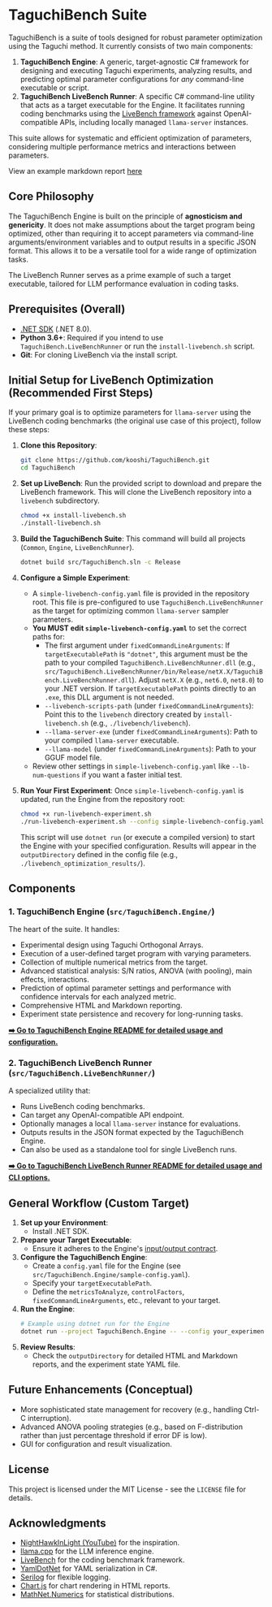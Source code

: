 # TaguchiBench Suite

TaguchiBench is a suite of tools designed for robust parameter optimization using the Taguchi method. It currently consists of two main components:

1.  **TaguchiBench Engine**: A generic, target-agnostic C# framework for designing and executing Taguchi experiments, analyzing results, and predicting optimal parameter configurations for *any* command-line executable or script.
2.  **TaguchiBench LiveBench Runner**: A specific C# command-line utility that acts as a target executable for the Engine. It facilitates running coding benchmarks using the [LiveBench framework](https://github.com/livebench/livebench) against OpenAI-compatible APIs, including locally managed `llama-server` instances.

This suite allows for systematic and efficient optimization of parameters, considering multiple performance metrics and interactions between parameters.

View an example markdown report [here](example_report.md)

## Core Philosophy

The TaguchiBench Engine is built on the principle of **agnosticism and genericity**. It does not make assumptions about the target program being optimized, other than requiring it to accept parameters via command-line arguments/environment variables and to output results in a specific JSON format. This allows it to be a versatile tool for a wide range of optimization tasks.

The LiveBench Runner serves as a prime example of such a target executable, tailored for LLM performance evaluation in coding tasks.

## Prerequisites (Overall)

-   [.NET SDK](https://dotnet.microsoft.com/download) (.NET 8.0).
-   **Python 3.6+**: Required if you intend to use `TaguchiBench.LiveBenchRunner` or run the `install-livebench.sh` script.
-   **Git**: For cloning LiveBench via the install script.

## Initial Setup for LiveBench Optimization (Recommended First Steps)

If your primary goal is to optimize parameters for `llama-server` using the LiveBench coding benchmarks (the original use case of this project), follow these steps:

1.  **Clone this Repository**:
    ```bash
    git clone https://github.com/kooshi/TaguchiBench.git
    cd TaguchiBench
    ```
2.  **Set up LiveBench**:
    Run the provided script to download and prepare the LiveBench framework. This will clone the LiveBench repository into a `livebench` subdirectory.
    ```bash
    chmod +x install-livebench.sh
    ./install-livebench.sh
    ```

3.  **Build the TaguchiBench Suite**:
    This command will build all projects (`Common`, `Engine`, `LiveBenchRunner`).
    ```bash
    dotnet build src/TaguchiBench.sln -c Release 
    ```

4.  **Configure a Simple Experiment**:
    *   A `simple-livebench-config.yaml` file is provided in the repository root. This file is pre-configured to use `TaguchiBench.LiveBenchRunner` as the target for optimizing common `llama-server` sampler parameters.
    *   **You MUST edit `simple-livebench-config.yaml`** to set the correct paths for:
        *   The first argument under `fixedCommandLineArguments`: If `targetExecutablePath` is `"dotnet"`, this argument must be the path to your compiled `TaguchiBench.LiveBenchRunner.dll` (e.g., `src/TaguchiBench.LiveBenchRunner/bin/Release/netX.X/TaguchiBench.LiveBenchRunner.dll`). Adjust `netX.X` (e.g., `net6.0`, `net8.0`) to your .NET version. If `targetExecutablePath` points directly to an `.exe`, this DLL argument is not needed.
        *   `--livebench-scripts-path` (under `fixedCommandLineArguments`): Point this to the `livebench` directory created by `install-livebench.sh` (e.g., `./livebench/livebench`).
        *   `--llama-server-exe` (under `fixedCommandLineArguments`): Path to your compiled `llama-server` executable.
        *   `--llama-model` (under `fixedCommandLineArguments`): Path to your GGUF model file.
    *   Review other settings in `simple-livebench-config.yaml` like `--lb-num-questions` if you want a faster initial test.

5.  **Run Your First Experiment**:
    Once `simple-livebench-config.yaml` is updated, run the Engine from the repository root:
    ```bash
    chmod +x run-livebench-experiment.sh
    ./run-livebench-experiment.sh --config simple-livebench-config.yaml
    ```
    This script will use `dotnet run` (or execute a compiled version) to start the Engine with your specified configuration. Results will appear in the `outputDirectory` defined in the config file (e.g., `./livebench_optimization_results/`).

## Components

### 1. TaguchiBench Engine (`src/TaguchiBench.Engine/`)

The heart of the suite. It handles:
-   Experimental design using Taguchi Orthogonal Arrays.
-   Execution of a user-defined target program with varying parameters.
-   Collection of multiple numerical metrics from the target.
-   Advanced statistical analysis: S/N ratios, ANOVA (with pooling), main effects, interactions.
-   Prediction of optimal parameter settings and performance with confidence intervals for each analyzed metric.
-   Comprehensive HTML and Markdown reporting.
-   Experiment state persistence and recovery for long-running tasks.

[**➡️ Go to TaguchiBench Engine README for detailed usage and configuration.**](./src/TaguchiBench.Engine/README.md)

### 2. TaguchiBench LiveBench Runner (`src/TaguchiBench.LiveBenchRunner/`)

A specialized utility that:
-   Runs LiveBench coding benchmarks.
-   Can target any OpenAI-compatible API endpoint.
-   Optionally manages a local `llama-server` instance for evaluations.
-   Outputs results in the JSON format expected by the TaguchiBench Engine.
-   Can also be used as a standalone tool for single LiveBench runs.

[**➡️ Go to TaguchiBench LiveBench Runner README for detailed usage and CLI options.**](./src/TaguchiBench.LiveBenchRunner/README.md)

## General Workflow (Custom Target)

1.  **Set up your Environment**:
    *   Install .NET SDK.
2.  **Prepare your Target Executable**:
    *   Ensure it adheres to the Engine's [input/output contract](./src/TaguchiBench.Engine/README.md#for-developers-target-executable-contract).
3.  **Configure the TaguchiBench Engine**:
    *   Create a `config.yaml` file for the Engine (see `src/TaguchiBench.Engine/sample-config.yaml`).
    *   Specify your `targetExecutablePath`.
    *   Define the `metricsToAnalyze`, `controlFactors`, `fixedCommandLineArguments`, etc., relevant to your target.
4.  **Run the Engine**:
    ```bash
    # Example using dotnet run for the Engine
    dotnet run --project TaguchiBench.Engine -- --config your_experiment_config.yaml
    ```
5.  **Review Results**:
    *   Check the `outputDirectory` for detailed HTML and Markdown reports, and the experiment state YAML file.


## Future Enhancements (Conceptual)
-   More sophisticated state management for recovery (e.g., handling Ctrl-C interruption).
-   Advanced ANOVA pooling strategies (e.g., based on F-distribution rather than just percentage threshold if error DF is low).
-   GUI for configuration and result visualization.

## License

This project is licensed under the MIT License - see the `LICENSE` file for details.

## Acknowledgments
-   [NightHawkInLight (YouTube)](https://youtu.be/5oULEuOoRd0) for the inspiration.
-   [llama.cpp](https://github.com/ggml-org/llama.cpp) for the LLM inference engine.
-   [LiveBench](https://github.com/livebench/livebench) for the coding benchmark framework.
-   [YamlDotNet](https://github.com/aaubry/YamlDotNet) for YAML serialization in C#.
-   [Serilog](https://serilog.net/) for flexible logging.
-   [Chart.js](https://www.chartjs.org/) for chart rendering in HTML reports.
-   [MathNet.Numerics](https://numerics.mathdotnet.com/) for statistical distributions.
